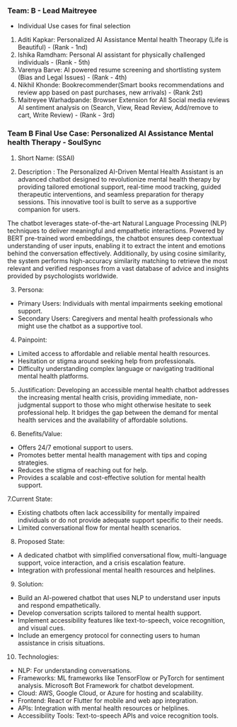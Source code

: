 ### Team: B - Lead Maitreyee
- Individual Use cases for final selection
1. Aditi Kapkar: Personalized AI Assistance Mental health Theorapy (Life is Beautiful) - (Rank - 1nd)
2. Ishika Ramdham: Personal AI assistant for physically challenged individuals - (Rank - 5th)
3. Varenya Barve: AI powered resume screening and shortlisting system (Bias and Legal Issues) - (Rank - 4th)
4. Nikhil Khonde: Bookrecommender(Smart books recommendations and review app based on past purchases, new arrivals) - (Rank 2st)
5. Maitreyee Warhadpande: Browser Extension for All Social media reviews AI sentiment analysis on <Product Reviews> (Search, View, Read Review, Add/remove to cart, Write Review) - (Rank - 3rd)

### Team B Final Use Case: Personalized AI Assistance Mental health Therapy - SoulSync
1. Short Name: (SSAI)

2. Description : The Personalized AI-Driven Mental Health Assistant is an advanced chatbot designed to revolutionize mental health therapy by providing tailored emotional support, real-time mood tracking, guided therapeutic interventions, and seamless preparation for therapy sessions. This innovative tool is built to serve as a supportive companion for users.

The chatbot leverages state-of-the-art Natural Language Processing (NLP) techniques to deliver meaningful and empathetic interactions. Powered by BERT pre-trained word embeddings, the chatbot ensures deep contextual understanding of user inputs, enabling it to extract the intent and emotions behind the conversation effectively. Additionally, by using cosine similarity, the system performs high-accuracy similarity matching to retrieve the most relevant and verified responses from a vast database of advice and insights provided by psychologists worldwide.

3. Persona:
- Primary Users: Individuals with mental impairments seeking emotional support.  
- Secondary Users: Caregivers and mental health professionals who might use the chatbot as a supportive tool.

4. Painpoint:
- Limited access to affordable and reliable mental health resources.  
- Hesitation or stigma around seeking help from professionals.  
- Difficulty understanding complex language or navigating traditional mental health platforms.

5. Justification:
Developing an accessible mental health chatbot addresses the increasing mental health crisis, providing immediate, non-judgmental support to those who might otherwise hesitate to seek professional help. It bridges the gap between the demand for mental health services and the availability of affordable solutions.

6. Benefits/Value:
- Offers 24/7 emotional support to users.  
- Promotes better mental health management with tips and coping strategies.  
- Reduces the stigma of reaching out for help.  
- Provides a scalable and cost-effective solution for mental health support.

7.Current State:
- Existing chatbots often lack accessibility for mentally impaired individuals or do not provide adequate support specific to their needs.  
- Limited conversational flow for mental health scenarios.

8. Proposed State:
- A dedicated chatbot with simplified conversational flow, multi-language support, voice interaction, and a crisis escalation feature.  
- Integration with professional mental health resources and helplines.

9. Solution:
- Build an AI-powered chatbot that uses NLP to understand user inputs and respond empathetically.  
- Develop conversation scripts tailored to mental health support.  
- Implement accessibility features like text-to-speech, voice recognition, and visual cues.  
- Include an emergency protocol for connecting users to human assistance in crisis situations.

10. Technologies:
- NLP: For understanding conversations. 
- Frameworks: ML frameworks like TensorFlow or PyTorch for sentiment analysis. Microsoft Bot Framework for chatbot development.  
- Cloud: AWS, Google Cloud, or Azure for hosting and scalability.  
- Frontend: React or Flutter for mobile and web app integration.  
- APIs: Integration with mental health resources or helplines.  
- Accessibility Tools: Text-to-speech APIs and voice recognition tools.
